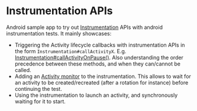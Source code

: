 # Instrumentation APIs

Android sample app to try out [Instrumentation](https://developer.android.com/reference/android/app/Instrumentation.html) APIs with android instrumentation tests. It mainly showcases:
- Triggering the Activity lifecycle callbacks with instrumentation APIs in the form `Instrumentation#callActivityX`. E.g. [Instrumentation#callActivityOnPause()](https://developer.android.com/reference/android/app/Instrumentation.html#callActivityOnPause(android.app.Activity)). Also understanding the order precedence between these methods, and when they can/cannot be called.
- Adding an [Activity monitor](https://developer.android.com/reference/android/app/Instrumentation.ActivityMonitor) to the instrumentation. This allows to wait for an activity to be created/recreated (after a rotation for instance) before continuing the test.
- Using the instrumentation to launch an activity, and synchronously waiting for it to start.
